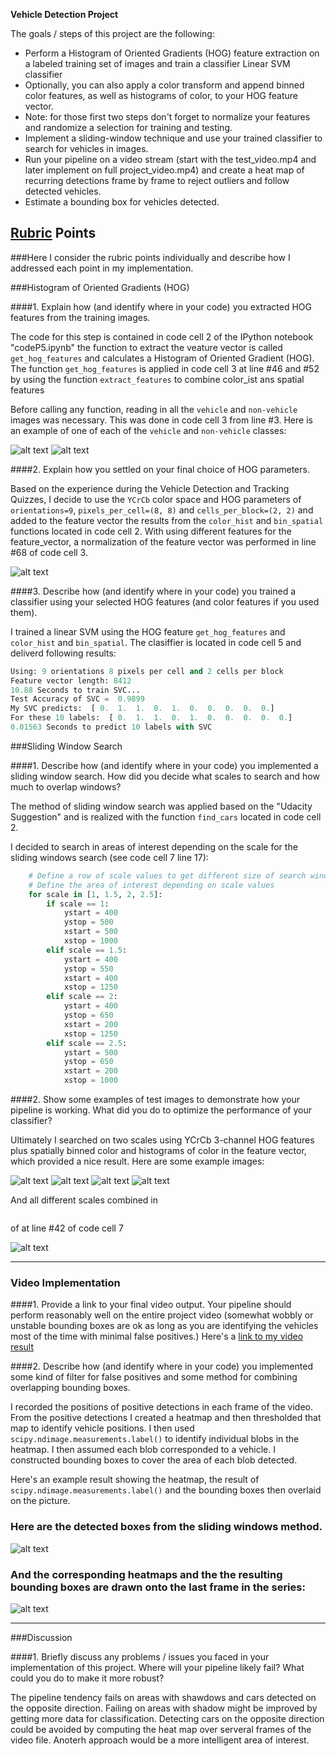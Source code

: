 
**Vehicle Detection Project**

The goals / steps of this project are the following:

* Perform a Histogram of Oriented Gradients (HOG) feature extraction on a labeled training set of images and train a classifier Linear SVM classifier
* Optionally, you can also apply a color transform and append binned color features, as well as histograms of color, to your HOG feature vector. 
* Note: for those first two steps don't forget to normalize your features and randomize a selection for training and testing.
* Implement a sliding-window technique and use your trained classifier to search for vehicles in images.
* Run your pipeline on a video stream (start with the test_video.mp4 and later implement on full project_video.mp4) and create a heat map of recurring detections frame by frame to reject outliers and follow detected vehicles.
* Estimate a bounding box for vehicles detected.

[//]: # (Image References)
[image1]: ./examples/vehicle.png
[image2]: ./examples/non_vehicle.png
[image3]: ./examples/extract_features.png
[image4]: ./examples/pipeline1.png
[image5]: ./examples/pipeline2.png
[image6]: ./examples/pipeline3.png
[image7]: ./examples/pipeline4.png
[image8]: ./examples/pipeline5.png
[video1]: ./project_video.mp4

## [Rubric](https://review.udacity.com/#!/rubrics/513/view) Points
###Here I consider the rubric points individually and describe how I addressed each point in my implementation.  


###Histogram of Oriented Gradients (HOG)

####1. Explain how (and identify where in your code) you extracted HOG features from the training images.

The code for this step is contained in code cell 2 of the IPython notebook "codeP5.ipynb" the function to extract the veature vector is called `get_hog_features` and calculates a Histogram of Oriented Gradient (HOG). The function `get_hog_features` is applied in code cell 3 at line #46 and #52 by using the function `extract_features` to combine color_ist ans spatial features

Before calling any function, reading in all the `vehicle` and `non-vehicle` images was necessary. This was done in code cell 3 from line #3.
Here is an example of one of each of the `vehicle` and `non-vehicle` classes:

![alt text][image1] ![alt text][image2]


####2. Explain how you settled on your final choice of HOG parameters.

Based on the experience during the Vehicle Detection and Tracking Quizzes, I decide to use the `YCrCb` color space and HOG parameters of `orientations=9`, `pixels_per_cell=(8, 8)` and `cells_per_block=(2, 2)` and added to the feature vector the results from the `color_hist` and `bin_spatial` functions located in code cell 2.
With using different features for the feature_vector, a normalization of the feature vector was performed in line #68 of code cell 3.

![alt text][image3]



####3. Describe how (and identify where in your code) you trained a classifier using your selected HOG features (and color features if you used them).

I trained a linear SVM using the HOG feature `get_hog_features` and `color_hist` and `bin_spatial`. The clasiffier is located in code cell 5 and deliverd following results:

```python
Using: 9 orientations 8 pixels per cell and 2 cells per block
Feature vector length: 8412
10.88 Seconds to train SVC...
Test Accuracy of SVC =  0.9899
My SVC predicts:  [ 0.  1.  1.  0.  1.  0.  0.  0.  0.  0.]
For these 10 labels:  [ 0.  1.  1.  0.  1.  0.  0.  0.  0.  0.]
0.01563 Seconds to predict 10 labels with SVC
```

###Sliding Window Search

####1. Describe how (and identify where in your code) you implemented a sliding window search.  How did you decide what scales to search and how much to overlap windows?

The method of sliding window search was applied based on the "Udacity Suggestion" and is realized with the function `find_cars` located in code cell 2.

I decided to search in areas of interest depending on the scale for the sliding windows search (see code cell 7 line 17):

```python
    # Define a row of scale values to get different size of search windows
    # Define the area of interest depending on scale values
    for scale in [1, 1.5, 2, 2.5]:     
        if scale == 1:
            ystart = 400
            ystop = 500
            xstart = 500
            xstop = 1000
        elif scale == 1.5:
            ystart = 400
            ystop = 550
            xstart = 400
            xstop = 1250
        elif scale == 2:
            ystart = 400
            ystop = 650
            xstart = 200
            xstop = 1250
        elif scale == 2.5:
            ystart = 500
            ystop = 650
            xstart = 200
            xstop = 1000
```

####2. Show some examples of test images to demonstrate how your pipeline is working.  What did you do to optimize the performance of your classifier?

Ultimately I searched on two scales using YCrCb 3-channel HOG features plus spatially binned color and histograms of color in the feature vector, which provided a nice result.  Here are some example images:

![alt text][image4] ![alt text][image5] ![alt text][image6] ![alt text][image6] 

And all different scales combined in 
```python bboxest
``` 
of at line #42 of code cell 7

![alt text][image7] 


---

### Video Implementation

####1. Provide a link to your final video output.  Your pipeline should perform reasonably well on the entire project video (somewhat wobbly or unstable bounding boxes are ok as long as you are identifying the vehicles most of the time with minimal false positives.)
Here's a [link to my video result](./project_video.mp4)


####2. Describe how (and identify where in your code) you implemented some kind of filter for false positives and some method for combining overlapping bounding boxes.

I recorded the positions of positive detections in each frame of the video.  From the positive detections I created a heatmap and then thresholded that map to identify vehicle positions.  I then used `scipy.ndimage.measurements.label()` to identify individual blobs in the heatmap.  I then assumed each blob corresponded to a vehicle.  I constructed bounding boxes to cover the area of each blob detected.  

Here's an example result showing the heatmap, the result of `scipy.ndimage.measurements.label()` and the bounding boxes then overlaid on the picture.

### Here are the detected boxes from the sliding windows method.
![alt text][image7]

### And the corresponding heatmaps and the the resulting bounding boxes are drawn onto the last frame in the series:
![alt text][image8]


---

###Discussion

####1. Briefly discuss any problems / issues you faced in your implementation of this project.  Where will your pipeline likely fail?  What could you do to make it more robust?

The pipeline tendency fails on areas with shawdows and cars detected on the opposite direction. Failing on areas with shadow might be improved by getting more data for classification.
Detecting cars on the opposite direction could be avoided by computing the heat map over serveral frames of the video file. Anoterh approach would be a more intelligent area of interest.
  

